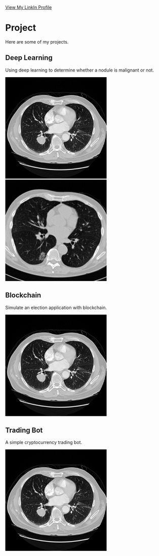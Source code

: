 <a href="https://www.linkedin.com/in/plengnakdee/">View My LinkIn Profile</a>

# Project

Here are some of my projects.

## Deep Learning

Using deep learning to determine whether a nodule is malignant or not.

<a href="https://github.com/PlengNakdee/hello-world">
<img src="image/full2.png"> <img src="image/full1.png"></a>

## Blockchain

Simulate an election application with blockchain.

<a href="https://github.com/PlengNakdee/blockchain_election">
<img src="image/full2.png"></a>

## Trading Bot

A simple cryptocurrency trading bot.

<a href="https://github.com/PlengNakdee/Class-Project/blob/master/trading_bot">
<img src="image/full2.png"></a>
